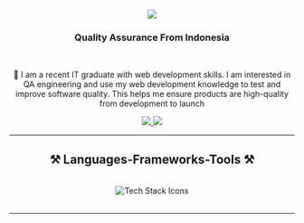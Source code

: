 

<h1 align="center">
    <img src="https://readme-typing-svg.herokuapp.com/?font=Righteous&size=35&center=true&vCenter=true&width=500&height=70&duration=4000&lines=Hi+There!+👋;+I'm+Hafis+Hidayattullah!;" />
</h1>

<h3 align="center">Quality Assurance From Indonesia</h3>

<br/>

<div align="center">
 
 🔭  I am a recent IT graduate with web development skills. I am interested in QA engineering and use my web development knowledge to test and improve software quality. This helps me ensure products are high-quality from development to launch

 </div>
 
<div align="center"> 
    
  <a href="https://mail.google.com/mail/?view=cm&fs=1&to=hafis2608@gmail.com" target="_blank">
    <img src="https://img.shields.io/badge/Gmail-333333?style=for-the-badge&logo=gmail&logoColor=red" />
  </a>
  <a href="https://salesp07.github.io" target="_blank">
     <img src="https://img.shields.io/badge/Portfolio-FF5722?style=for-the-badge&logo=todoist&logoColor=white" target="_blank" /> <!-- sqlite, safari, google-chrome are other good icon options -->
  </a>
  
</div>

 <hr/>
 
<h2 align="center">⚒️ Languages-Frameworks-Tools ⚒️</h2>
<br/>
<div align="center">
    <img html,css,vscode,github,git,nodejs,javascript,mysql,webdriverio,cypress" alt="Tech Stack Icons" />
</a>
</div>
<br/>
<hr/>
<br/>
<br/>
